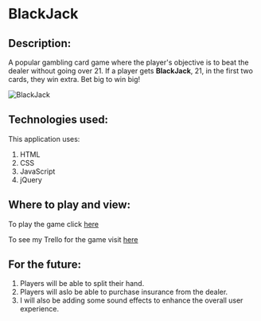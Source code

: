 # BlackJack

## Description:

A popular gambling card game where the player's objective is to beat the dealer without going over 21.
If a player gets **BlackJack**, 21,  in the first two cards, they win extra. Bet big to win big!

![BlackJack](https://i.imgur.com/Hf1gHYA.png "BlackJack screenshot")

## Technologies used:

This application uses:
1. HTML
2. CSS
3. JavaScript
4. jQuery

## Where to play and view:

To play the game click [here](https://cdecamp77.github.io/Black_Jack/ "Play some BlackJack")

To see my Trello for the game visit [here](https://trello.com/b/35z3yQUg "My Trello")

## For the future:

1. Players will be able to split their hand.
2. Players will aslo be able to purchase insurance from the dealer. 
3. I will also be adding some sound effects to enhance the overall user experience. 
